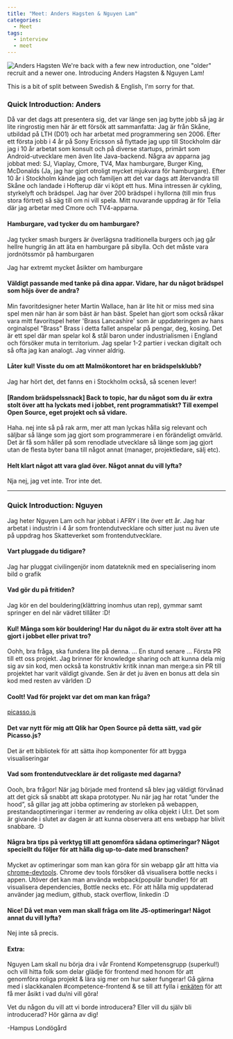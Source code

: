 ```yaml
---
title: "Meet: Anders Hagsten & Nguyen Lam"
categories:
  - Meet
tags:
  - interview
  - meet
---
```

![Anders Hagsten](https://ca.slack-edge.com/TPK80KFM4-U019FCTB6FP-ffc6fc1bb8db-512)
We're back with a few new introduction, one "older" recruit and a newer one. Introducing Anders Hagsten & Nguyen Lam!

This is a bit of split between Swedish & English, I'm sorry for that.

### Quick Introduction: Anders
Då var det dags att presentera sig, det var länge sen jag bytte jobb så jag är lite ringrostig men här är ett försök att sammanfatta: 
Jag är från Skåne, utbildad på LTH (D01) och har arbetat med programmering sen 2006. Efter ett första jobb i 4 år på Sony Ericsson så flyttade jag upp till Stockholm där jag i 10 år arbetat som konsult och på diverse startups, primärt som Android-utvecklare men även lite Java-backend. Några av apparna jag jobbat med: SJ, Viaplay, Cmore, TV4, Max hamburgare, Burger King, McDonalds (Ja, jag har gjort otroligt mycket mjukvara för hamburgare). 
Efter 10 år i Stockholm kände jag och familjen att det var dags att återvandra till Skåne och landade i Hofterup där vi köpt ett hus. 
Mina intressen är cykling, styrkelyft och brädspel. Jag har över 200 brädspel i hyllorna (till min frus stora förtret) så säg till om ni vill spela. 
Mitt nuvarande uppdrag är för Telia där jag arbetar med Cmore och TV4-apparna.

#### Hamburgare, vad tycker du om hamburgare?
Jag tycker smash burgers är överlägsna traditionella burgers och jag går hellre hungrig än att äta en hamburgare på sibylla. Och det måste vara jordnötssmör på hamburgaren

Jag har extremt mycket åsikter om hamburgare

#### Väldigt passande med tanke på dina appar. Vidare, har du något brädspel som höjs över de andra?
Min favoritdesigner heter Martin Wallace, han är lite hit or miss med sina spel men när han är som bäst är han bäst. Spelet han gjort som också råkar vara mitt favoritspel heter 'Brass Lancashire' som är uppdateringen av hans orginalspel "Brass"
Brass i detta fallet anspelar på pengar, deg, kosing. Det är ett spel där man spelar kol & stål baron under industrialismen i England och försöker muta in territorium. Jag spelar 1-2 partier i veckan digitalt och så ofta jag kan analogt. Jag vinner aldrig.

#### Låter kul! Visste du om att Malmökontoret har en brädspelsklubb?
Jag har hört det, det fanns en i Stockholm också, så scenen lever! 

#### [Random brädspelssnack] Back to topic, har du något som du är extra stolt över att ha lyckats med i jobbet, rent programmatiskt? Till exempel Open Source, eget projekt och så vidare.
Haha. nej inte så på rak arm, mer att man lyckas hålla sig relevant och säljbar så länge som jag gjort som programmerare i en förändeligt omvärld. Det är få som håller på som renodlade utvecklare så länge som jag gjort utan de flesta byter bana till något annat (manager, projektledare, sälj etc).

#### Helt klart något att vara glad över. Något annat du vill lyfta?
Nja nej, jag vet inte. Tror inte det.

----
### Quick Introduction: Nguyen
Jag heter Nguyen Lam och har jobbat i AFRY i lite över ett år. Jag har arbetat i industrin i 4 år som frontendutvecklare och sitter just nu även ute på uppdrag hos Skatteverket som frontendutvecklare.

#### Vart pluggade du tidigare?
Jag har pluggat civilingenjör inom datateknik med en specialisering inom bild o grafik

#### Vad gör du på fritiden?
Jag kör en del bouldering(klättring inomhus utan rep), gymmar samt springer en del när vädret tillåter :D!

#### Kul! Många som kör bouldering! Har du något du är extra stolt över att ha gjort i jobbet eller privat tro?
Oohh, bra fråga, ska fundera lite på denna.
... En stund senare ...
 Första PR till ett oss projekt. Jag brinner för knowledge sharing och att kunna dela mig sig av sin kod, men också ta konstruktiv kritik innan man merge:a sin PR till projektet har varit väldigt givande. Sen är det ju även en bonus att dela sin kod med resten av världen :D

#### Coolt! Vad för projekt var det om man kan fråga?
 [picasso.js]([https://github.com/qlik-oss/picasso.js](https://github.com/qlik-oss/picasso.js))

#### Det var nytt för mig att Qlik har Open Source på detta sätt, vad gör Picasso.js?
Det är ett bibliotek för att sätta ihop komponenter för att bygga visualiseringar

#### Vad som frontendutvecklare är det roligaste med dagarna?
Oooh, bra frågor!
När jag började med frontend så blev jag väldigt förvånad att det gick så snabbt att skapa prototyper. Nu när jag har rotat ”under the hood”, så gillar jag att jobba optimering av storleken på webappen, prestandaoptimeringar i termer av rendering av olika objekt i UI:t. Det som är givande i slutet av dagen är att kunna observera att ens webapp har blivit snabbare. :D

#### Några bra tips på verktyg till att genomföra sådana optimeringar? Något speciellt du följer för att hålla dig up-to-date med branschen?
Mycket av optimeringar som man kan göra för sin webapp går att hitta via [chrome-devtools](https://developers.google.com/web/tools/chrome-devtools). Chrome dev tools försöker då visualisera bottle necks i appen. Utöver det kan man använda webpack(populär bundler) för att visualisera dependencies, Bottle necks etc. För att hålla mig uppdaterad använder jag medium, github, stack overflow, linkedin :D 

#### Nice! Då vet man vem man skall fråga om lite JS-optimeringar! Något annat du vill lyfta?
Nej inte så precis.

#### Extra:
Nguyen Lam skall nu börja dra i vår Frontend Kompetensgrupp (superkul!) och vill hitta folk som delar glädje för frontend med honom för att genomföra roliga projekt & lära sig mer om hur saker fungerar!
Gå gärna med i slackkanalen #competence-frontend & se till att fylla i [enkäten](https://docs.google.com/forms/d/e/1FAIpQLScXZMHvYjeXw2O9vcXbAz36NjaET9n4v0LjjuDYp2jg9bHa5A/viewform) för att få mer åsikt i vad du/ni vill göra!

Vet du någon du vill att vi borde introducera? Eller vill du själv bli introducerad? Hör gärna av dig!

-Hampus Londögård
<!--stackedit_data:
eyJoaXN0b3J5IjpbMTYwMDIxNzk4Nl19
-->
